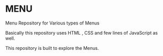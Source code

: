 
# MENU

Menu Repository for Various types of Menus 

Basically this repository uses HTML , CSS and few lines of 
JavaScript as well.

This repository is built to explore the Menus.
